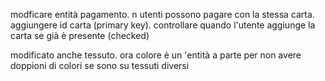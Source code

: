 modficare entità pagamento. n utenti possono pagare con la stessa carta. aggiungere id carta (primary key). controllare quando l'utente aggiunge la carta se già è presente (checked)

modificato anche tessuto. ora colore è un 'entità a parte per non avere doppioni di colori se sono su tessuti diversi
